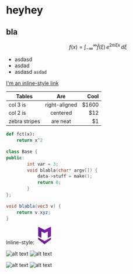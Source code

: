# heyhey

## bla

```math
f(x) = \int_{-\infty}^\infty \hat f(\xi)\,e^{2 \pi i \xi x} \,d\xi
```

- asdasd
- asdad
- asdasd `asdad`

[I'm an inline-style link](https://www.google.com)

| Tables        | Are           | Cool  |
| ------------- |:-------------:| -----:|
| col 3 is      | right-aligned | $1600 |
| col 2 is      | centered      |   $12 |
| zebra stripes | are neat      |    $1 |

```python
def fct(x):
    return x^2
```

```c++
class Base {
public:
        int var = 3;
        void blabla(char* argv[]) {
            data->stuff = make();
            return 0;
        }
};
```

```glsl
void blabla(vec3 v) {
    return v.xyz;
}
```

Inline-style: 
![alt text](https://github.com/adam-p/markdown-here/raw/master/src/common/images/icon48.png "Logo Title Text 1")

![alt text][logo] ![alt text][logo]

![alt text][logo] ![alt text][logo]

[logo]: https://relationedge.com/wp-content/uploads/2014/10/300x300.png "Logo Title Text 2"
